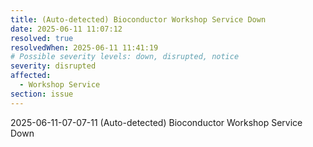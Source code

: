 ```yaml
---
title: (Auto-detected) Bioconductor Workshop Service Down
date: 2025-06-11 11:07:12
resolved: true
resolvedWhen: 2025-06-11 11:41:19
# Possible severity levels: down, disrupted, notice
severity: disrupted
affected:
  - Workshop Service
section: issue
---
```


2025-06-11-07-07-11 (Auto-detected) Bioconductor Workshop Service Down

